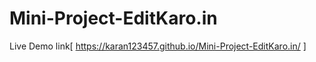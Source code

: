 # Mini-Project-EditKaro.in

Live Demo link[ https://karan123457.github.io/Mini-Project-EditKaro.in/ ]
